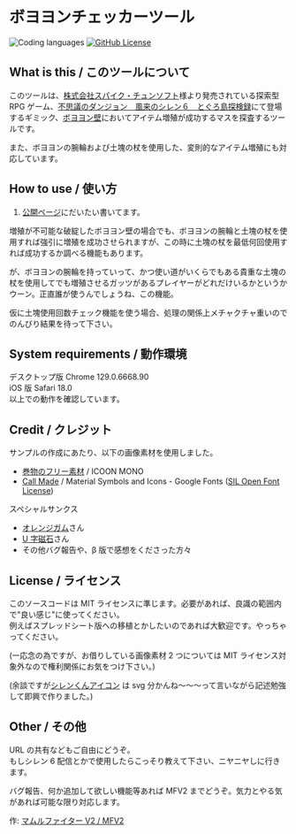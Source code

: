 # ボヨヨンチェッカーツール

![Coding languages](https://img.shields.io/badge/javascript-blue?logo=javascript)
[![GitHub License](https://img.shields.io/badge/license-MIT-green)](LICENSE.md)

## What is this / このツールについて

このツールは、[株式会社スパイク・チュンソフト](https://www.spike-chunsoft.co.jp/)様より発売されている探索型 RPG ゲーム、[不思議のダンジョン　風来のシレン６　とぐろ島探検録](https://www.spike-chunsoft.co.jp/pages/shiren6/)にて登場するギミック、[ボヨヨン壁](https://shiren6.game-info.wiki/d/%A5%C0%A5%F3%A5%B8%A5%E7%A5%F3%A4%CE%BB%C5%B3%DD%A4%B1#content_2_11)においてアイテム増殖が成功するマスを探査するツールです。

また、ボヨヨンの腕輪および土塊の杖を使用した、変則的なアイテム増殖にも対応しています。

## How to use / 使い方

1. [公開ページ](https://mfv2.github.io/Siren6boyoyon/)にだいたい書いてます。

増殖が不可能な破綻したボヨヨン壁の場合でも、ボヨヨンの腕輪と土塊の杖を使用すれば強引に増殖を成功させられますが、この時に土塊の杖を最低何回使用すれば成功するか調べる機能もあります。

が、ボヨヨンの腕輪を持っていって、かつ使い道がいくらでもある貴重な土塊の杖を使用してでも増殖させるガッツがあるプレイヤーがどれだけいるかというかウーン。正直誰が使うんでしょうね、この機能。

仮に土塊使用回数チェック機能を使う場合、処理の関係上メチャクチャ重いのでのんびり結果を待って下さい。

## System requirements / 動作環境

デスクトップ版 Chrome 129.0.6668.90  
iOS 版 Safari 18.0  
以上での動作を確認しています。

## Credit / クレジット

サンプルの作成にあたり、以下の画像素材を使用しました。

-   [巻物のフリー素材](https://icooon-mono.com/11823-巻物のフリー素材/) / ICOON MONO
-   [Call Made](https://fonts.google.com/icons?selected=Material+Symbols+Outlined:call_made:FILL@0;wght@400;GRAD@0;opsz@24) / Material Symbols and Icons - Google Fonts ([SIL Open Font License](https://openfontlicense.org/))

スペシャルサンクス

-   [オレンジガム](https://twitter.com/ssbU_orange/status/1753713132412002760)さん
-   [U 字磁石](https://www.twitch.tv/yuji_magnet/clip/IronicAssiduousSkirretAliens-Jr6bCX6iGR6LJrm6)さん
-   その他バグ報告や、β 版で感想をくださった方々

## License / ライセンス

このソースコードは MIT ライセンスに準じます。必要があれば、良識の範囲内で"良い感じ"に使ってください。  
例えばスプレッドシート版への移植とかしたいのであれば大歓迎です。やっちゃってください。

(一応念の為ですが、お借りしている画像素材 2 つについては MIT ライセンス対象外なので権利関係にお気をつけ下さい。)

(余談ですが[シレンくんアイコン](img/siren.svg) は svg 分かんね～～～って言いながら記述勉強して即興で作りました。)

## Other / その他

URL の共有などもご自由にどうぞ。  
もしシレン 6 配信とかで使用したらこっそり教えて下さい、ニヤニヤしに行きます。

バグ報告、何か追加して欲しい機能等あれば MFV2 までどうぞ。気力とやる気があれば可能な限り対応します。

作: [マムルファイター V2 / MFV2](https://lit.link/MFV2)
